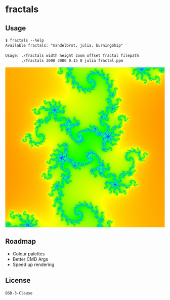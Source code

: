 # fractals

## Usage
```console
$ fractals --help
Available fractals: "mandelbrot, julia, burningShip"

Usage: ./fractals width height zoom offset fractal filepath
       ./fractals 3000 3000 0.15 0 julia fractal.ppm
```

![julia fractal](assets/julia-0dot15.png)

## Roadmap
- Colour palettes
- Better CMD Args
- Speed up rendering

## License
`BSD-3-Clause`
